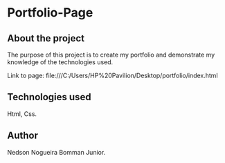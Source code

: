 # Portfolio-Page

## About the project

The purpose of this project is to create my portfolio and demonstrate my knowledge of the technologies used.

Link to page: file:///C:/Users/HP%20Pavilion/Desktop/portfolio/index.html

## Technologies used

Html, Css.

## Author

Nedson Nogueira Bomman Junior.

